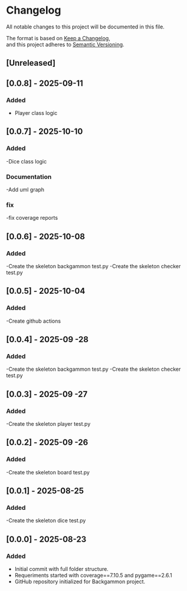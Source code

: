 # Changelog

All notable changes to this project will be documented in this file.  

The format is based on [Keep a Changelog](https://keepachangelog.com/en/1.1.0/),  
and this project adheres to [Semantic Versioning](https://semver.org/spec/v2.0.0.html).

## [Unreleased]

## [0.0.8] - 2025-09-11

### Added
- Player class logic

## [0.0.7] - 2025-10-10

### Added
-Dice class logic

### Documentation
-Add uml graph

### fix
-fix coverage reports


## [0.0.6] - 2025-10-08

### Added
-Create the skeleton backgammon test.py
-Create the skeleton checker test.py

## [0.0.5] - 2025-10-04

### Added
-Create github actions

## [0.0.4] - 2025-09 -28

### Added
-Create the skeleton backgammon test.py
-Create the skeleton checker test.py

## [0.0.3] - 2025-09 -27

### Added
-Create the skeleton player test.py

## [0.0.2] - 2025-09 -26

### Added
-Create the skeleton board test.py

## [0.0.1] - 2025-08-25

### Added
-Create the skeleton dice test.py

## [0.0.0] - 2025-08-23

### Added
- Initial commit with full folder structure.
- Requeriments started with coverage==7.10.5 and pygame==2.6.1
- GitHub repository initialized for Backgammon project.  

